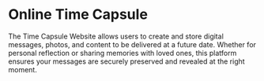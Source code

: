 # Online Time Capsule
The Time Capsule Website allows users to create and store digital messages, photos, and content to be delivered at a future date. Whether for personal reflection or sharing memories with loved ones, this platform ensures your messages are securely preserved and revealed at the right moment.